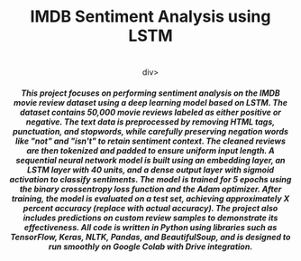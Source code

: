 <div align="center"><h1>IMDB Sentiment Analysis using LSTM<h1></h1></h1>div>

<h5>This project focuses on performing sentiment analysis on the IMDB movie review dataset using a deep learning model based on LSTM. The dataset contains 50,000 movie reviews labeled as either positive or negative. The text data is preprocessed by removing HTML tags, punctuation, and stopwords, while carefully preserving negation words like "not" and "isn't" to retain sentiment context. The cleaned reviews are then tokenized and padded to ensure uniform input length. A sequential neural network model is built using an embedding layer, an LSTM layer with 40 units, and a dense output layer with sigmoid activation to classify sentiments. The model is trained for 5 epochs using the binary crossentropy loss function and the Adam optimizer. After training, the model is evaluated on a test set, achieving approximately X percent accuracy (replace with actual accuracy). The project also includes predictions on custom review samples to demonstrate its effectiveness. All code is written in Python using libraries such as TensorFlow, Keras, NLTK, Pandas, and BeautifulSoup, and is designed to run smoothly on Google Colab with Drive integration.</h5>
